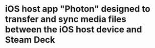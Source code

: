 # iOS host app "Photon" designed to transfer and sync media files between the iOS host device and Steam Deck
